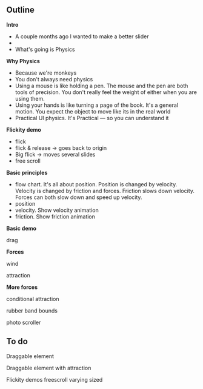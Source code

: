 ## Outline

**Intro**

+ A couple months ago I wanted to make a better slider
+ 
+ What's going is Physics

**Why Physics**

+ Because we're monkeys
+ You don't always need physics
+ Using a mouse is like holding a pen. The mouse and the pen are both tools of precision. You don't really feel the weight of either when you are using them.
+ Using your hands is like turning a page of the book. It's a general motion. You expect the object to move like its in the real world
+ Practical UI physics. It's Practical — so you can understand it

**Flickity demo**

+ flick
+ flick & release -> goes back to origin
+ Big flick -> moves several slides
+ free scroll

**Basic principles**

+ flow chart. It's all about position. Position is changed by velocity. Velocity is changed by friction and forces. Friction slows down velocity. Forces can both slow down and speed up velocity.
+ position
+ velocity. Show velocity animation
+ friction. Show friction animation

**Basic demo**

drag

**Forces**

wind

attraction

**More forces**

conditional attraction

rubber band bounds

photo scroller

## To do

Draggable element

Draggable element with attraction

Flickity demos
  freescroll
  varying sized
